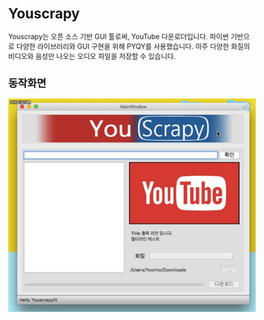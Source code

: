 # Youscrapy

Youscrapy는 오픈 소스 기반 GUI 툴로써, YouTube 다운로더입니다.
파이썬 기반으로 다양한 라이브러리와 GUI 구현을 위해 PYQY를 사용했습니다.
아주 다양한 화질의 비디오와 음성만 나오는 오디오 파일을 저장할 수 있습니다.


## 동작화면

<img src="run_mac.gif">


